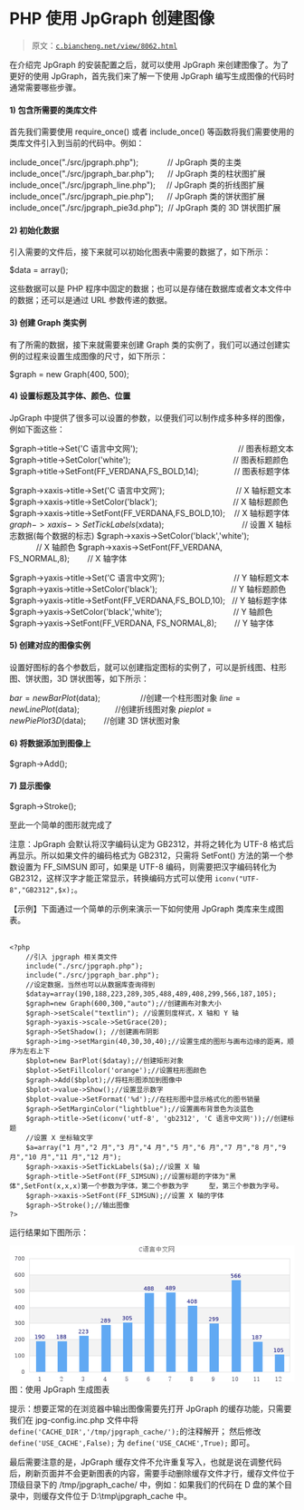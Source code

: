 # PHP 使用 JpGraph 创建图像

> 原文：[`c.biancheng.net/view/8062.html`](http://c.biancheng.net/view/8062.html)

在介绍完 JpGraph 的安装配置之后，就可以使用 JpGraph 来创建图像了。为了更好的使用 JpGraph，首先我们来了解一下使用 JpGraph 编写生成图像的代码时通常需要哪些步骤。

#### 1) 包含所需要的类库文件

首先我们需要使用 require_once() 或者 include_once() 等函数将我们需要使用的类库文件引入到当前的代码中。例如：

include_once("./src/jpgraph.php");             // JpGraph 类的主类
include_once("./src/jpgraph_bar.php");      // JpGraph 类的柱状图扩展
include_once("./src/jpgraph_line.php");     // JpGraph 类的折线图扩展
include_once("./src/jpgraph_pie.php");      // JpGraph 类的饼状图扩展
include_once("./src/jpgraph_pie3d.php");  // JpGraph 类的 3D 饼状图扩展

#### 2) 初始化数据

引入需要的文件后，接下来就可以初始化图表中需要的数据了，如下所示：

$data = array();

这些数据可以是 PHP 程序中固定的数据；也可以是存储在数据库或者文本文件中的数据；还可以是通过 URL 参数传递的数据。

#### 3) 创建 Graph 类实例

有了所需的数据，接下来就需要来创建 Graph 类的实例了，我们可以通过创建实例的过程来设置生成图像的尺寸，如下所示：

$graph = new Graph(400, 500);

#### 4) 设置标题及其字体、颜色、位置

JpGraph 中提供了很多可以设置的参数，以便我们可以制作成多种多样的图像，例如下面这些：

$graph->title->Set('C 语言中文网');                                             // 图表标题文本
$graph->title->SetColor('white');                                              // 图表标题颜色
$graph->title->SetFont(FF_VERDANA,FS_BOLD,14);                // 图表标题字体

$graph->xaxis->title->Set('C 语言中文网');                                // X 轴标题文本
$graph->xaxis->title->SetColor('black');                                  // X 轴标题颜色
$graph->xaxis->title->SetFont(FF_VERDANA,FS_BOLD,10);    // X 轴标题字体
$graph->xaxis->SetTickLabels($xdata);                                   // 设置 X 轴标志数据(每个数据的标志)
$graph->xaxis->SetColor('black','white');                                // X 轴颜色
$graph->xaxis->SetFont(FF_VERDANA, FS_NORMAL,8);        // X 轴字体

$graph->yaxis->title->Set('C 语言中文网');                               // Y 轴标题文本
$graph->yaxis->title->SetColor('black');                                 // Y 轴标题颜色
$graph->yaxis->title->SetFont(FF_VERDANA,FS_BOLD,10);   // Y 轴标题字体
$graph->yaxis->SetColor('black','white');                                // Y 轴颜色
$graph->yaxis->SetFont(FF_VERDANA, FS_NORMAL,8);        // Y 轴字体

#### 5) 创建对应的图像实例

设置好图标的各个参数后，就可以创建指定图标的实例了，可以是折线图、柱形图、饼状图，3D 饼状图等，如下所示：

$bar = new BarPlot($data);                  //创建一个柱形图对象
$line = new LinePlot($data);                //创建折线图对象
$pieplot = new PiePlot3D($data);        //创建 3D 饼状图对象

#### 6) 将数据添加到图像上

$graph->Add();

#### 7) 显示图像

$graph->Stroke();

至此一个简单的图形就完成了

注意：JpGraph 会默认将汉字编码认定为 GB2312，并将之转化为 UTF-8 格式后再显示。所以如果文件的编码格式为 GB2312，只需将 SetFont() 方法的第一个参数设置为 FF_SIMSUN 即可，如果是 UTF-8 编码，则需要把汉字编码转化为 GB2312，这样汉字才能正常显示，转换编码方式可以使用 `iconv("UTF-8","GB2312",$x);`。

【示例】下面通过一个简单的示例来演示一下如何使用 JpGraph 类库来生成图表。

```

<?php
    //引入 jpgraph 相关类文件
    include("./src/jpgraph.php");
    include("./src/jpgraph_bar.php");
    //设定数据，当然也可以从数据库查询得到
    $datay=array(190,188,223,289,305,488,489,408,299,566,187,105);
    $graph=new Graph(600,300,"auto");//创建画布对象大小
    $graph->setScale("textlin"); //设置刻度样式，X 轴和 Y 轴
    $graph->yaxis->scale->SetGrace(20);
    $graph->SetShadow(); //创建画布阴影
    $graph->img->setMargin(40,30,30,40);//设置生成的图形与画布边缘的距离，顺序为左右上下
    $bplot=new BarPlot($datay);//创建矩形对象
    $bplot->SetFillcolor('orange');//设置柱形图颜色
    $graph->Add($bplot);//将柱形图添加到图像中
    $bplot->value->Show();//设置显示数字
    $bplot->value->SetFormat('%d');//在柱形图中显示格式化的图书销量
    $graph->SetMarginColor("lightblue");//设置画布背景色为淡蓝色
    $graph->title->Set(iconv('utf-8', 'gb2312', 'C 语言中文网'));//创建标题
    //设置 X 坐标轴文字
    $a=array("1 月","2 月","3 月","4 月","5 月","6 月","7 月","8 月","9 月","10 月","11 月","12 月");
    $graph->xaxis->SetTickLabels($a);//设置 X 轴
    $graph->title->SetFont(FF_SIMSUN);//设置标题的字体为"黑体",SetFont(x,x,x)第一个参数为字体，第二个参数为字     型，第三个参数为字号。
    $graph->xaxis->SetFont(FF_SIMSUN);//设置 X 轴的字体
    $graph->Stroke();//输出图像
?>
```

运行结果如下图所示：

![使用 JpGraph 生成图表](img/ad27dbe0a30da6720d3dfabbf5d3ddf3.png)
图：使用 JpGraph 生成图表

提示：想要正常的在浏览器中输出图像需要先打开 JpGraph 的缓存功能，只需要我们在 jpg-config.inc.php 文件中将`define('CACHE_DIR','/tmp/jpgraph_cache/');`的注释解开；
然后修改 `define('USE_CACHE',False);` 为 `define('USE_CACHE',True);` 即可。

最后需要注意的是，JpGraph 缓存文件不允许重复写入，也就是说在调整代码后，刷新页面并不会更新图表的内容，需要手动删除缓存文件才行，缓存文件位于顶级目录下的 /tmp/jpgraph_cache/ 中，例如：如果我们的代码在 D 盘的某个目录中，则缓存文件位于 D:\tmp\jpgraph_cache 中。